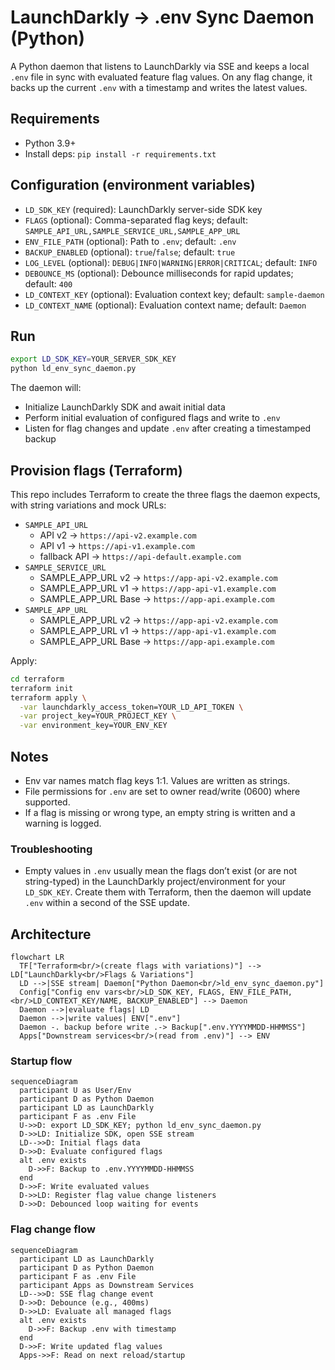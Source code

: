 # LaunchDarkly → .env Sync Daemon (Python)

A Python daemon that listens to LaunchDarkly via SSE and keeps a local `.env` file in sync with evaluated feature flag values. On any flag change, it backs up the current `.env` with a timestamp and writes the latest values.

## Requirements

- Python 3.9+
- Install deps: `pip install -r requirements.txt`

## Configuration (environment variables)

- `LD_SDK_KEY` (required): LaunchDarkly server-side SDK key
- `FLAGS` (optional): Comma-separated flag keys; default: `SAMPLE_API_URL,SAMPLE_SERVICE_URL,SAMPLE_APP_URL`
- `ENV_FILE_PATH` (optional): Path to `.env`; default: `.env`
- `BACKUP_ENABLED` (optional): `true`/`false`; default: `true`
- `LOG_LEVEL` (optional): `DEBUG|INFO|WARNING|ERROR|CRITICAL`; default: `INFO`
- `DEBOUNCE_MS` (optional): Debounce milliseconds for rapid updates; default: `400`
- `LD_CONTEXT_KEY` (optional): Evaluation context key; default: `sample-daemon`
- `LD_CONTEXT_NAME` (optional): Evaluation context name; default: `Daemon`

## Run

```bash
export LD_SDK_KEY=YOUR_SERVER_SDK_KEY
python ld_env_sync_daemon.py
```

The daemon will:
- Initialize LaunchDarkly SDK and await initial data
- Perform initial evaluation of configured flags and write to `.env`
- Listen for flag changes and update `.env` after creating a timestamped backup

## Provision flags (Terraform)

This repo includes Terraform to create the three flags the daemon expects, with string variations and mock URLs:

- `SAMPLE_API_URL`
  - API v2 → `https://api-v2.example.com`
  - API v1 → `https://api-v1.example.com`
  - fallback API → `https://api-default.example.com`
- `SAMPLE_SERVICE_URL`
  - SAMPLE_APP_URL v2 → `https://app-api-v2.example.com`
  - SAMPLE_APP_URL v1 → `https://app-api-v1.example.com`
  - SAMPLE_APP_URL Base → `https://app-api.example.com`
- `SAMPLE_APP_URL`
  - SAMPLE_APP_URL v2 → `https://app-api-v2.example.com`
  - SAMPLE_APP_URL v1 → `https://app-api-v1.example.com`
  - SAMPLE_APP_URL Base → `https://app-api.example.com`

Apply:

```bash
cd terraform
terraform init
terraform apply \
  -var launchdarkly_access_token=YOUR_LD_API_TOKEN \
  -var project_key=YOUR_PROJECT_KEY \
  -var environment_key=YOUR_ENV_KEY
```

## Notes

- Env var names match flag keys 1:1. Values are written as strings.
- File permissions for `.env` are set to owner read/write (0600) where supported.
- If a flag is missing or wrong type, an empty string is written and a warning is logged.

### Troubleshooting

- Empty values in `.env` usually mean the flags don’t exist (or are not string-typed) in the LaunchDarkly project/environment for your `LD_SDK_KEY`. Create them with Terraform, then the daemon will update `.env` within a second of the SSE update.

## Architecture

```mermaid
flowchart LR
  TF["Terraform<br/>(create flags with variations)"] --> LD["LaunchDarkly<br/>Flags & Variations"]
  LD -->|SSE stream| Daemon["Python Daemon<br/>ld_env_sync_daemon.py"]
  Config["Config env vars<br/>LD_SDK_KEY, FLAGS, ENV_FILE_PATH,<br/>LD_CONTEXT_KEY/NAME, BACKUP_ENABLED"] --> Daemon
  Daemon -->|evaluate flags| LD
  Daemon -->|write values| ENV[".env"]
  Daemon -. backup before write .-> Backup[".env.YYYYMMDD-HHMMSS"]
  Apps["Downstream services<br/>(read from .env)"] --> ENV
```

### Startup flow

```mermaid
sequenceDiagram
  participant U as User/Env
  participant D as Python Daemon
  participant LD as LaunchDarkly
  participant F as .env File
  U->>D: export LD_SDK_KEY; python ld_env_sync_daemon.py
  D->>LD: Initialize SDK, open SSE stream
  LD-->>D: Initial flags data
  D->>D: Evaluate configured flags
  alt .env exists
    D->>F: Backup to .env.YYYYMMDD-HHMMSS
  end
  D->>F: Write evaluated values
  D->>LD: Register flag value change listeners
  D->>D: Debounced loop waiting for events
```

### Flag change flow

```mermaid
sequenceDiagram
  participant LD as LaunchDarkly
  participant D as Python Daemon
  participant F as .env File
  participant Apps as Downstream Services
  LD-->>D: SSE flag change event
  D->>D: Debounce (e.g., 400ms)
  D->>LD: Evaluate all managed flags
  alt .env exists
    D->>F: Backup .env with timestamp
  end
  D->>F: Write updated flag values
  Apps->>F: Read on next reload/startup
```


